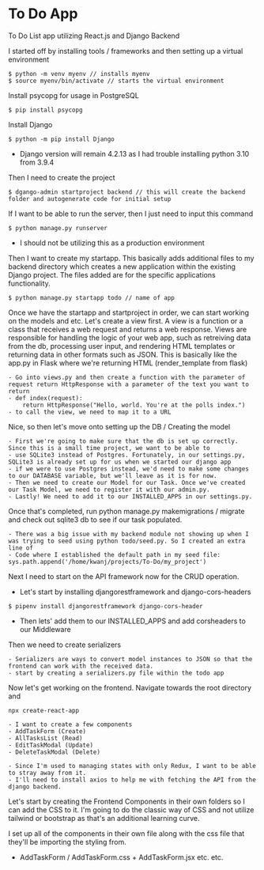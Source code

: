 # To Do App
To Do List app utilizing React.js and Django Backend

I started off by installing tools / frameworks and then setting up a virtual environment
```
$ python -m venv myenv // installs myenv
$ source myenv/bin/activate // starts the virtual environment
```

Install psycopg for usage in PostgreSQL
```
$ pip install psycopg
```

Install Django
```
$ python -m pip install Django
```
- Django version will remain 4.2.13 as I had trouble installing python 3.10 from 3.9.4

Then I need to create the project
```
$ dgango-admin startproject backend // this will create the backend folder and autogenerate code for initial setup
```

If I want to be able to run the server, then I just need to input this command
```
$ python manage.py runserver
```
- I should not be utilizing this as a production environment

Then I want to create my startapp. This basically adds additional files to my backend directory which creates a new application
within the existing Django project. The files added are for the specific applications functionality.
```
$ python manage.py startapp todo // name of app
```

Once we have the startapp and startproject in order, we can start working on the models and etc. Let's create a view first.
A view is a function or a class that receives a web request and returns a web response. Views are responsible for handling the logic
of your web app, such as retreiving data from the db, processing user input, and rendering HTML templates or returning data in other 
formats such as JSON. This is basically like the app.py in Flask where we're returning HTML (render_template from flask)
```
- Go into views.py and then create a function with the parameter of request return HttpResponse with a parameter of the text you want to return
- def index(request):
    return HttpResponse("Hello, world. You're at the polls index.")
- to call the view, we need to map it to a URL
```

Nice, so then let's move onto setting up the DB / Creating the model 
```
- First we're going to make sure that the db is set up correctly. Since this is a small time project, we want to be able to 
- use SQLite3 instead of Postgres. Fortunately, in our settings.py, SQLite3 is already set up for us when we started our django app
- if we were to use Postgres instead, we'd need to make some changes to our DATABASE variable, but we'll leave as it is for now.
- Then we need to create our Model for our Task. Once we've created our Task Model, we need to register it with our admin.py.
- Lastly! We need to add it to our INSTALLED_APPS in our settings.py.
```

Once that's completed, run python manage.py makemigrations / migrate and check out sqlite3 db to see if our task populated.
```
- There was a big issue with my backend module not showing up when I was trying to seed using python todo/seed.py. So I created an extra line of
- Code where I established the default path in my seed file: sys.path.append('/home/kwanj/projects/To-Do/my_project') 
```

Next I need to start on the API framework now for the CRUD operation.
- Let's start by installing djangorestframework and django-cors-headers
```
$ pipenv install djangorestframework django-cors-header
```
- Then lets' add them to our INSTALLED_APPS and add corsheaders to our Middleware

Then we need to create serializers
```
- Serializers are ways to convert model instances to JSON so that the frontend can work with the received data.
- start by creating a serializers.py file within the todo app
```

Now let's get working on the frontend. Navigate towards the root directory and 
```
npx create-react-app 

- I want to create a few components
- AddTaskForm (Create)
- AllTasksList (Read)
- EditTaskModal (Update)
- DeleteTaskModal (Delete)

- Since I'm used to managing states with only Redux, I want to be able to stray away from it. 
- I'll need to install axios to help me with fetching the API from the django backend.
```

Let's start by creating the Frontend Components in their own folders so I can add the CSS to it. I'm going to do the classic way of CSS
and not utilize tailwind or bootstrap as that's an additional learning curve. 

I set up all of the components in their own file along with the css file that they'll be 
importing the styling from. 
- AddTaskForm / AddTaskForm.css + AddTaskForm.jsx
etc. etc.



